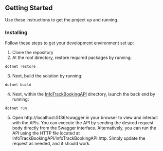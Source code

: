 ## Getting Started
Use these instructions to get the project up and running.

### Installing
Follow these steps to get your development environment set up:
1. Clone the repository
2. At the root directory, restore required packages by running:
```csharp
dotnet restore
```
3. Next, build the solution by running:
```csharp
dotnet build
```
4. Next, within the [InfoTrackBookingAPI](LoomAnalyticsBookingAPI) directory, launch the back end by running:
```csharp
dotnet run
```
5. Open http://localhost:5136/swagger in your browser to view and interact with the APIs. You can execute the API by sending the desired request body directly from the Swagger interface. Alternatively, you can run the API using the HTTP file located at InfoTrackBookingAPI/InfoTrackBookingAPI.http. Simply update the request as needed, and it should work.



